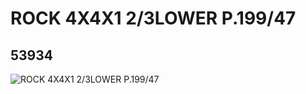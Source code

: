 # ROCK 4X4X1 2/3LOWER P.199/47
## 53934
![ROCK 4X4X1 2/3LOWER P.199/47](https://lc-www-live-s.legocdn.com/media/bricks/5/2/4288141.jpg)